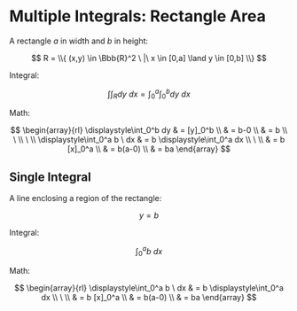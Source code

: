 # Multiple Integrals: Rectangle Area

A rectangle $a$ in width and $b$ in height:

$$
R = \\{
(x,y) \in \Bbb{R}^2 \ |\ x \in [0,a] \land y \in [0,b]
\\}
$$

Integral:

$$
\int\int_R dy \ dx = \int_0^a \int_0^b dy \ dx
$$

Math:

$$
\begin{array}{rl}
\displaystyle\int_0^b dy & = [y]_0^b
\\
& = b-0
\\
& = b
\\
\ 
\\
\ 
\\
\displaystyle\int_0^a b \ dx & = b \displaystyle\int_0^a dx
\\
\ 
\\
& = b [x]_0^a
\\
& = b(a-0)
\\
& = ba
\end{array}
$$

 ## Single Integral
 
 A line enclosing a region of the rectangle:
 
 $$
 y = b
 $$
 
 Integral:
 
 $$
 \int_0^a b \ dx
 $$
 
 Math:
 
 $$
 \begin{array}{rl}
\displaystyle\int_0^a b \ dx & = b \displaystyle\int_0^a dx
\\
\ 
\\
& = b [x]_0^a
\\
& = b(a-0)
\\
& = ba
 \end{array}
 $$
